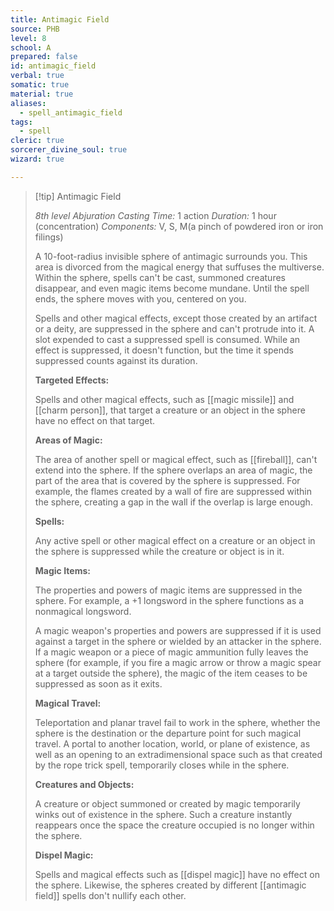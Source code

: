 ```yaml
---
title: Antimagic Field
source: PHB
level: 8
school: A
prepared: false
id: antimagic_field
verbal: true
somatic: true
material: true
aliases:
  - spell_antimagic_field
tags:
  - spell
cleric: true
sorcerer_divine_soul: true
wizard: true

---
```

>[!tip] Antimagic Field
>
> *8th level Abjuration*
> *Casting Time:* 1 action
> *Duration:* 1 hour (concentration)
> *Components:* V, S, M(a pinch of powdered iron or iron filings)
>
>A 10-foot-radius invisible sphere of antimagic surrounds you. This area is divorced from the magical energy that suffuses the multiverse. Within the sphere, spells can't be cast, summoned creatures disappear, and even magic items become mundane. Until the spell ends, the sphere moves with you, centered on you.
>
>Spells and other magical effects, except those created by an artifact or a deity, are suppressed in the sphere and can't protrude into it. A slot expended to cast a suppressed spell is consumed. While an effect is suppressed, it doesn't function, but the time it spends suppressed counts against its duration.
>
>**Targeted Effects:**
>
>Spells and other magical effects, such as [[magic missile]] and [[charm person]], that target a creature or an object in the sphere have no effect on that target.
>
>**Areas of Magic:**
>
>The area of another spell or magical effect, such as [[fireball]], can't extend into the sphere. If the sphere overlaps an area of magic, the part of the area that is covered by the sphere is suppressed. For example, the flames created by a wall of fire are suppressed within the sphere, creating a gap in the wall if the overlap is large enough.
>
>**Spells:**
>
>Any active spell or other magical effect on a creature or an object in the sphere is suppressed while the creature or object is in it.
>
>**Magic Items:**
>
>The properties and powers of magic items are suppressed in the sphere. For example, a +1 longsword in the sphere functions as a nonmagical longsword.
>
>A magic weapon's properties and powers are suppressed if it is used against a target in the sphere or wielded by an attacker in the sphere. If a magic weapon or a piece of magic ammunition fully leaves the sphere (for example, if you fire a magic arrow or throw a magic spear at a target outside the sphere), the magic of the item ceases to be suppressed as soon as it exits.
>
>**Magical Travel:**
>
>Teleportation and planar travel fail to work in the sphere, whether the sphere is the destination or the departure point for such magical travel. A portal to another location, world, or plane of existence, as well as an opening to an extradimensional space such as that created by the rope trick spell, temporarily closes while in the sphere.
>
>**Creatures and Objects:**
>
>A creature or object summoned or created by magic temporarily winks out of existence in the sphere. Such a creature instantly reappears once the space the creature occupied is no longer within the sphere.
>
>**Dispel Magic:**
>
>Spells and magical effects such as [[dispel magic]] have no effect on the sphere. Likewise, the spheres created by different [[antimagic field]] spells don't nullify each other.
>

